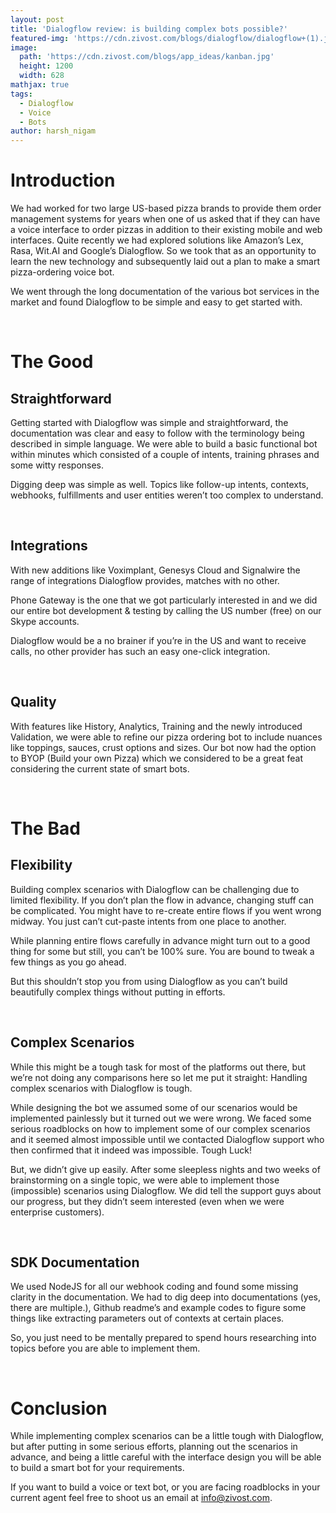 ```yaml
---
layout: post
title: 'Dialogflow review: is building complex bots possible?'
featured-img: 'https://cdn.zivost.com/blogs/dialogflow/dialogflow+(1).jpg'
image:
  path: 'https://cdn.zivost.com/blogs/app_ideas/kanban.jpg'
  height: 1200
  width: 628
mathjax: true
tags:
  - Dialogflow
  - Voice
  - Bots
author: harsh_nigam
---
```


# Introduction

We had worked for two large US-based pizza brands to provide them order management systems for years when one of us asked that if they can have a voice interface to order pizzas in addition to their existing mobile and web interfaces. Quite recently we had explored solutions like Amazon’s Lex, Rasa, Wit.AI and Google’s Dialogflow. So we took that as an opportunity to learn the new technology and subsequently laid out a plan to make a smart pizza-ordering voice bot.

We went through the long documentation of the various bot services in the market and found Dialogflow to be simple and easy to get started with.

&nbsp;

# **The Good**

## **Straightforward**

Getting started with Dialogflow was simple and straightforward, the documentation was clear and easy to follow with the terminology being described in simple language. We were able to build a basic functional bot within minutes which consisted of a couple of intents, training phrases and some witty responses.

Digging deep was simple as well. Topics like follow-up intents, contexts, webhooks, fulfillments and user entities weren’t too complex to understand.

&nbsp;

## **Integrations**

With new additions like Voximplant, Genesys Cloud and Signalwire the range of integrations Dialogflow provides, matches with no other.

Phone Gateway is the one that we got particularly interested in and we did our entire bot development & testing by calling the US number (free) on our Skype accounts.

Dialogflow would be a no brainer if you’re in the US and want to receive calls, no other provider has such an easy one-click integration.

&nbsp;

## **Quality**

With features like History, Analytics, Training and the newly introduced Validation, we were able to refine our pizza ordering bot to include nuances like toppings, sauces, crust options and sizes. Our bot now had the option to BYOP (Build your own Pizza) which we considered to be a great feat considering the current state of smart bots.

&nbsp;

# **The Bad**

## **Flexibility**

Building complex scenarios with Dialogflow can be challenging due to limited flexibility. If you don’t plan the flow in advance, changing stuff can be complicated. You might have to re-create entire flows if you went wrong midway. You just can’t cut-paste intents from one place to another.

While planning entire flows carefully in advance might turn out to a good thing for some but still, you can’t be 100% sure. You are bound to tweak a few things as you go ahead.

But this shouldn’t stop you from using Dialogflow as you can’t build beautifully complex things without putting in efforts.

&nbsp;

## **Complex Scenarios**

While this might be a tough task for most of the platforms out there, but we’re not doing any comparisons here so let me put it straight: Handling complex scenarios with Dialogflow is tough.

While designing the bot we assumed some of our scenarios would be implemented painlessly but it turned out we were wrong. We faced some serious roadblocks on how to implement some of our complex scenarios and it seemed almost impossible until we contacted Dialogflow support who then confirmed that it indeed was impossible. Tough Luck\!

But, we didn’t give up easily. After some sleepless nights and two weeks of brainstorming on a single topic, we were able to implement those (impossible) scenarios using Dialogflow. We did tell the support guys about our progress, but they didn’t seem interested (even when we were enterprise customers).

&nbsp;

## **SDK Documentation**

We used NodeJS for all our webhook coding and found some missing clarity in the documentation. We had to dig deep into documentations (yes, there are multiple.), Github readme’s and example codes to figure some things like extracting parameters out of contexts at certain places.

So, you just need to be mentally prepared to spend hours researching into topics before you are able to implement them.

&nbsp;

# **Conclusion**

While implementing complex scenarios can be a little tough with Dialogflow, but after putting in some serious efforts, planning out the scenarios in advance, and being a little careful with the interface design you will be able to build a smart bot for your requirements.

If you want to build a voice or text bot, or you are facing roadblocks in your current agent feel free to shoot us an email at [info@zivost.com](mailto:info@zivost.com).